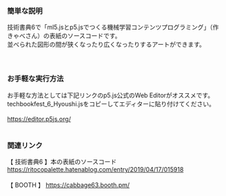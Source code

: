 ### 簡単な説明
技術書典6で「ml5.jsとp5.jsでつくる機械学習コンテンツプログラミング」（作 きゃべさん）の表紙のソースコードです。<br />
並べられた図形の間が狭くなったり広くなったりするアートができます。<br />
<br />
<br />
### お手軽な実行方法
お手軽な方法としては下記リンクのp5.js公式のWeb Editorがオススメです。<br />
techbookfest_6_Hyoushi.jsをコピーしてエディターに貼り付けてください。<br />
<br />
https://editor.p5js.org/
<br />
<br />
### 関連リンク
【 技術書典6 】本の表紙のソースコード<br />
  https://ritocopalette.hatenablog.com/entry/2019/04/17/015918
<br />
<br />
【 BOOTH 】
  https://cabbage63.booth.pm/
